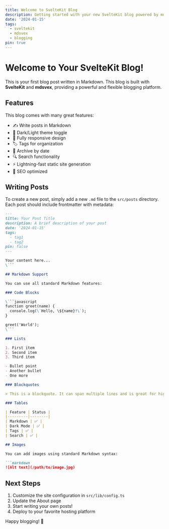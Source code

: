 ```yaml
---
title: Welcome to SvelteKit Blog
description: Getting started with your new SvelteKit blog powered by mdsvex
date: '2024-01-15'
tags:
  - sveltekit
  - mdsvex
  - blogging
pin: true
---
```


# Welcome to Your SvelteKit Blog!

This is your first blog post written in Markdown. This blog is built with **SvelteKit** and **mdsvex**, providing a powerful and flexible blogging platform.

## Features

This blog comes with many great features:

- ✍️ Write posts in Markdown
- 🎨 Dark/Light theme toggle
- 📱 Fully responsive design
- 🏷️ Tags for organization
- 📅 Archive by date
- 🔍 Search functionality
- ⚡ Lightning-fast static site generation
- 🎯 SEO optimized

## Writing Posts

To create a new post, simply add a new `.md` file to the `src/posts` directory. Each post should include frontmatter with metadata:

```markdown
---
title: Your Post Title
description: A brief description of your post
date: '2024-01-15'
tags:
  - tag1
  - tag2
pin: false
---

Your content here...
\```

## Markdown Support

You can use all standard Markdown features:

### Code Blocks

\```javascript
function greet(name) {
  console.log(\`Hello, \${name}!\`);
}

greet('World');
\```

### Lists

1. First item
2. Second item
3. Third item

- Bullet point
- Another bullet
- One more

### Blockquotes

> This is a blockquote. It can span multiple lines and is great for highlighting important information or quotes.

### Tables

| Feature | Status |
|---------|--------|
| Markdown | ✅ |
| Dark Mode | ✅ |
| Tags | ✅ |
| Search | ✅ |

## Images

You can add images using standard Markdown syntax:

```markdown
![Alt text](/path/to/image.jpg)
```

## Next Steps

1. Customize the site configuration in `src/lib/config.ts`
2. Update the About page
3. Start writing your own posts!
4. Deploy to your favorite hosting platform

Happy blogging! 🚀

